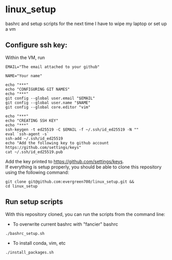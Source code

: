 # linux_setup
bashrc and setup scripts for the next time I have to wipe my laptop or set up a vm

## Configure ssh key:
Within the VM, run
```
EMAIL="The email attached to your github"
```
```
NAME="Your name"
```
```
echo "***"
echo "CONFIGURING GIT NAMES"
echo "***"
git config --global user.email "$EMAIL"
git config --global user.name "$NAME"
git config --global core.editor "vim"
```
```
echo "***"
echo "CREATING SSH KEY"
echo "***"
ssh-keygen -t ed25519 -C $EMAIL -f ~/.ssh/id_ed25519 -N ""
eval `ssh-agent -s`
ssh-add ~/.ssh/id_ed25519
echo "Add the following key to github account https://github.com/settings/keys"
cat ~/.ssh/id_ed25519.pub
```
Add the key printed to https://github.com/settings/keys. \
If everything is setup properly, you should be able to clone this repository using the following command:
```
git clone git@github.com:evergreen700/linux_setup.git &&
cd linux_setup
```

## Run setup scripts
With this repository cloned, you can run the scripts from the command line:
- To overwrite current bashrc with "fancier" bashrc
```
./bashrc_setup.sh
```
- To install conda, vim, etc
```
./install_packages.sh
```
